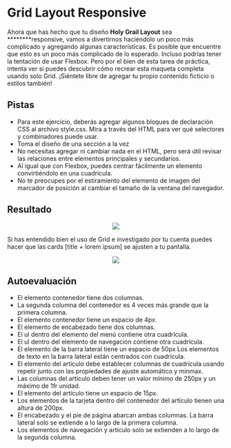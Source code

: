 # Grid Layout Responsive

Ahora que has hecho que tu diseño ****Holy Grail Layout**** sea ********responsive, vamos a divertirnos haciéndolo un poco más complicado y agregando algunas características. Es posible que encuentre que esto es un poco más complicado de lo esperado. Incluso podrías tener la tentación de usar Flexbox. Pero por el bien de esta tarea de práctica, intenta ver si puedes descubrir cómo recrear esta maqueta completa usando solo Grid. ¡Siéntete libre de agregar tu propio contenido ficticio o estilos también!

**Pistas**
---

- Para este ejercicio, deberás agregar algunos bloques de declaración CSS al archivo style.css. Mira a través del HTML para ver qué selectores y combinadores puede usar.
- Toma el diseño de una sección a la vez
- No necesitas agregar ni cambiar nada en el HTML, pero será útil revisar las relaciones entre elementos principales y secundarios.
- Al igual que con Flexbox, puedes centrar fácilmente un elemento convirtiéndolo en una cuadrícula.
- No te preocupes por el estiramiento del elemento de imagen del marcador de posición al cambiar el tamaño de la ventana del navegador.

**Resultado**
---

<div align="center"><img src="../../../../README/grid-layout-responsive.png"/></div>

Si has entendido bien el uso de Grid e investigado por tu cuenta puedes hacer que las cards [title + lorem ipsum] se ajusten a tu pantalla.

<div align="center"><img src="../../../../README/grid-layout-responsive(2).png"/></div>

**Autoevaluación**
---

- El elemento contenedor tiene dos columnas.
- La segunda columna del contenedor es 4 veces más grande que la primera columna.
- El elemento contenedor tiene un espacio de 4px.
- El elemento de encabezado tiene dos columnas.
- El ul dentro del elemento del menú contiene otra cuadrícula.
- El ul dentro del elemento de navegación contiene otra cuadrícula.
- El elemento de la barra lateral tiene un espacio de 50px
Los elementos de texto en la barra lateral están centrados con cuadrícula.
- El elemento del artículo debe establecer columnas de cuadrícula usando repetir junto con las propiedades de ajuste automático y minmax.
- Las columnas del artículo deben tener un valor mínimo de 250px y un máximo de 1fr unidad.
- El elemento del artículo tiene un espacio de 15px.
- Los elementos de la tarjeta dentro del contenedor del artículo tienen una altura de 200px.
- El encabezado y el pie de página abarcan ambas columnas.
La barra lateral solo se extiende a lo largo de la primera columna.
- Los elementos de navegación y artículo solo se extienden a lo largo de la segunda columna.